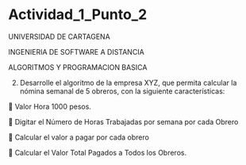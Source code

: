# Actividad_1_Punto_2
UNIVERSIDAD DE CARTAGENA 

INGENIERIA DE SOFTWARE A DISTANCIA

ALGORITMOS Y PROGRAMACION BASICA

2. Desarrolle el algoritmo de la empresa XYZ, que permita calcular
la nómina semanal de 5 obreros, con la siguiente
características:

 Valor Hora 1000 pesos.

 Digitar el Número de Horas Trabajadas por semana por cada
Obrero

 Calcular el valor a pagar por cada obrero

 Calcular el Valor Total Pagados a Todos los Obreros.
